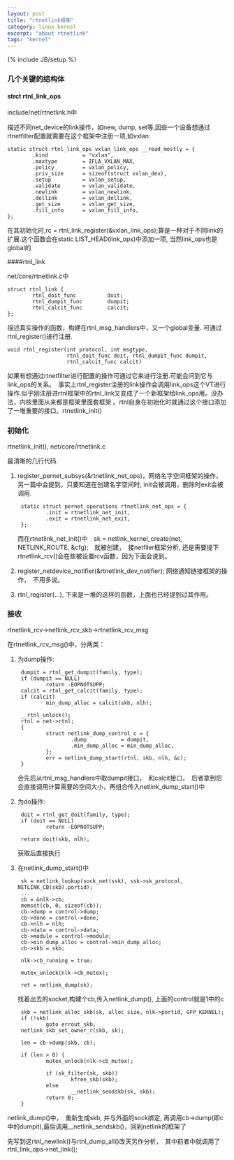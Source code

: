 ```yaml
---
layout: post
title: "rtnetlink框架"
category: linux kernel
excerpt: "about rtnetlink"
tags: "kernel"
---
```

{% include JB/setup %}

### 几个关键的结构体

#### strct rtnl_link_ops

include/net/rtnetlink.h中

描述不同net_device的link操作，如new, dump, set等,因些一个设备想通过rtnetfilter配置就需要在这个框架中注册一项,如vxlan:

    static struct rtnl_link_ops vxlan_link_ops __read_mostly = {
            .kind           = "vxlan",
            .maxtype        = IFLA_VXLAN_MAX,
            .policy         = vxlan_policy,
            .priv_size      = sizeof(struct vxlan_dev),
            .setup          = vxlan_setup,
            .validate       = vxlan_validate,
            .newlink        = vxlan_newlink,
            .dellink        = vxlan_dellink,
            .get_size       = vxlan_get_size,
            .fill_info      = vxlan_fill_info,
    };

在其初始化时,rc = rtnl_link_register(&vxlan_link_ops);算是一种对于不同link的扩展.这个函数会在static LIST_HEAD(link_ops)中添加一项, 当然link_ops也是global的

####rtnl_link

net/core/rtnetlink.c中

    struct rtnl_link {
            rtnl_doit_func          doit;
            rtnl_dumpit_func        dumpit;
            rtnl_calcit_func        calcit;
    };

描述真实操作的函数，构建在rtnl_msg_handlers中，又一个global变量. 可通过rtnl_register()进行注册.

    void rtnl_register(int protocol, int msgtype,
                       rtnl_doit_func doit, rtnl_dumpit_func dumpit,
                       rtnl_calcit_func calcit)

如果有想通过rtnetfilter进行配置的操作可通过它来进行注册.可能会问到它与link_ops的关系。　事实上rtnl_register注册的link操作会调用link_ops这个VT进行操作.似乎刚注册进rtnl框架中的rtnl_link又变成了一个新框架给link_ops用。没办法，内核里面从来都是框架里面套框架 。rtnl自身在初始化时就通过这个接口添加了一堆重要的接口。rtnetlink_init()


### 初始化

rtnetlink_init(), net/core/rtnetlink.c

最清晰的几行代码.

1. register_pernet_subsys(&rtnetlink_net_ops)，网络名字空间框架的操作，另一篇中会提到，只要知道在创建名字空间时, init会被调用，删除时exit会被调用.

        static struct pernet_operations rtnetlink_net_ops = {
                .init = rtnetlink_net_init,
                .exit = rtnetlink_net_exit,
        };

    而在rtnetlink_net_init()中　sk = netlink_kernel_create(net, NETLINK_ROUTE, &cfg);　就被创建，　接netfiler框架分析, 还是需要提下rtnetlink_rcv()会在些被设置rcv函数，因为下面会说到。

2. register_netdevice_notifier(&rtnetlink_dev_notifier); 网络通知链接框架的操作，　不用多说。

3. rtnl_register(...), 下来是一堆的这样的函数，上面也已经提到过其作用。


### 接收

rtnetlink_rcv->netlink_rcv_skb->rtnetlink_rcv_msg

在rtnetlink_rcv_msg()中，分两类：

1. 为dump操作:

        dumpit = rtnl_get_dumpit(family, type);
        if (dumpit == NULL)
                return -EOPNOTSUPP;
        calcit = rtnl_get_calcit(family, type);
        if (calcit)
                min_dump_alloc = calcit(skb, nlh);
    
        __rtnl_unlock();
        rtnl = net->rtnl;
        {
                struct netlink_dump_control c = {
                        .dump           = dumpit,
                        .min_dump_alloc = min_dump_alloc,
                };
                err = netlink_dump_start(rtnl, skb, nlh, &c);
        }

    会先后从rtnl_msg_handlers中取dumpit接口，　和calcit接口，　后者拿到后会直接调用计算需要的空间大小，再组合传入netlink_dump_start()中

2. 为do操作:

        doit = rtnl_get_doit(family, type);
        if (doit == NULL)
                return -EOPNOTSUPP;
    
        return doit(skb, nlh);

    获取后直接执行

3. 在netlink_dump_start()中

        sk = netlink_lookup(sock_net(ssk), ssk->sk_protocol, NETLINK_CB(skb).portid);
        ...
        cb = &nlk->cb;
        memset(cb, 0, sizeof(cb));
        cb->dump = control->dump;
        cb->done = control->done;
        cb->nlh = nlh;
        cb->data = control->data;
        cb->module = control->module;
        cb->min_dump_alloc = control->min_dump_alloc;
        cb->skb = skb;
    
        nlk->cb_running = true;
    
        mutex_unlock(nlk->cb_mutex);
    
        ret = netlink_dump(sk);

    找着出去的socket,构建个cb,传入netlink_dump(), 上面的control就是1中的c

        skb = netlink_alloc_skb(sk, alloc_size, nlk->portid, GFP_KERNEL);
        if (!skb)
                goto errout_skb;
        netlink_skb_set_owner_r(skb, sk);
    
        len = cb->dump(skb, cb);
    
        if (len > 0) {
                mutex_unlock(nlk->cb_mutex);
    
                if (sk_filter(sk, skb))
                        kfree_skb(skb);
                else
                        __netlink_sendskb(sk, skb);
                return 0;
        }

netlink_dump()中，　重新生成skb, 并与外面的sock绑定, 再调用cb->dump(即c中的dumpit),最后调用__netlink_sendskb()，回到netlink的框架了


先写到这rtnl_newlink()与rtnl_dump_all()改天另作分析，　其中前者中就调用了rtnl_link_ops->net_link();
